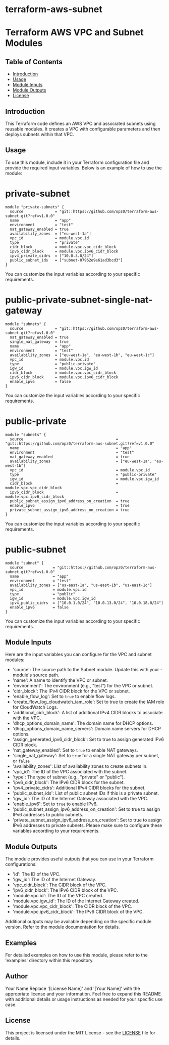 # terraform-aws-subnet
# Terraform AWS VPC and Subnet Modules
## Table of Contents

- [Introduction](#introduction)
- [Usage](#usage)
- [Module Inputs](#module-inputs)
- [Module Outputs](#module-outputs)
- [License](#license)


## Introduction
This Terraform code defines an AWS VPC and associated subnets using reusable modules. It creates a VPC with configurable parameters and then deploys subnets within that VPC.

## Usage
To use this module, include it in your Terraform configuration file and provide the required input variables. Below is an example of how to use the module:

# private-subnet

```hcl
module "private-subnets" {
  source              = "git::https://github.com/opz0/terraform-aws-subnet.git?ref=v1.0.0"
  name                = "app"
  environment         = "test"
  nat_gateway_enabled = true
  availability_zones  = ["eu-west-1a"]
  vpc_id              = module.vpc.id
  type                = "private"
  cidr_block          = module.vpc.vpc_cidr_block
  ipv6_cidr_block     = module.vpc.ipv6_cidr_block
  ipv4_private_cidrs  = ["10.0.3.0/24"]
  public_subnet_ids   = ["subnet-07962e9e61ad3bcd3"]
}
```

You can customize the input variables according to your specific requirements.

# public-private-subnet-single-nat-gateway

```hcl
module "subnets" {
  source              = "git::https://github.com/opz0/terraform-aws-subnet.git?ref=v1.0.0"
  nat_gateway_enabled = true
  single_nat_gateway  = true
  name                = "app"
  environment         = "test"
  availability_zones  = ["eu-west-1a", "eu-west-1b", "eu-west-1c"]
  vpc_id              = module.vpc.id
  type                = "public-private"
  igw_id              = module.vpc.igw_id
  cidr_block          = module.vpc.vpc_cidr_block
  ipv6_cidr_block     = module.vpc.ipv6_cidr_block
  enable_ipv6         = false
}
```
You can customize the input variables according to your specific requirements.

# public-private

```hcl
module "subnets" {
  source                                         = "git::https://github.com/opz0/terraform-aws-subnet.git?ref=v1.0.0"
  name                                           = "app"
  environment                                    = "test"
  nat_gateway_enabled                            = true
  availability_zones                             = ["eu-west-1a", "eu-west-1b"]
  vpc_id                                         = module.vpc.id
  type                                           = "public-private"
  igw_id                                         = module.vpc.igw_id
  cidr_block                                     = module.vpc.vpc_cidr_block
  ipv6_cidr_block                                = module.vpc.ipv6_cidr_block
  public_subnet_assign_ipv6_address_on_creation  = true
  enable_ipv6                                    = true
  private_subnet_assign_ipv6_address_on_creation = true
}
```
You can customize the input variables according to your specific requirements.

# public-subnet

```hcl
module "subnet" {
  source             = "git::https://github.com/opz0/terraform-aws-subnet.git?ref=v1.0.0"
  name               = "app"
  environment        = "test"
  availability_zones = ["us-east-1a", "us-east-1b", "us-east-1c"]
  vpc_id             = module.vpc.id
  type               = "public"
  igw_id             = module.vpc.igw_id
  ipv4_public_cidrs  = ["10.0.1.0/24", "10.0.13.0/24", "10.0.18.0/24"]
  enable_ipv6        = false
}
```
You can customize the input variables according to your specific requirements.

## Module Inputs
Here are the input variables you can configure for the VPC and subnet modules:

- 'source': The source path to the Subnet module. Update this with your - module's source path.
- 'name': A name to identify the VPC or subnet.
- 'environment': The environment (e.g., "test") for the VPC or subnet.
- 'cidr_block': The IPv4 CIDR block for the VPC or subnet.
- 'enable_flow_log': Set to `true` to enable flow logs.
- 'create_flow_log_cloudwatch_iam_role': Set to true to create the IAM role for CloudWatch Logs.
- 'additional_cidr_block': A list of additional IPv4 CIDR blocks to associate with the VPC.
- 'dhcp_options_domain_name': The domain name for DHCP options.
- 'dhcp_options_domain_name_servers': Domain name servers for DHCP options.
- 'assign_generated_ipv6_cidr_block': Set to true to assign generated IPv6 CIDR block.
- 'nat_gateway_enabled': Set to `true` to enable NAT gateways.
- 'single_nat_gateway': Set to `true` for a single NAT gateway per subnet, or `false`
- 'availability_zones': List of availability zones to create subnets in.
- 'vpc_id': The ID of the VPC associated with the subnet.
- 'type': The type of subnet (e.g., "private" or "public").
- 'ipv6_cidr_block': The IPv6 CIDR block for the subnet.
- 'ipv4_private_cidrs': Additional IPv4 CIDR blocks for the subnet.
- 'public_subnet_ids': List of public subnet IDs if this is a private subnet.
- 'igw_id': The ID of the Internet Gateway associated with the VPC.
- 'enable_ipv6': Set to `true` to enable IPv6.
- 'public_subnet_assign_ipv6_address_on_creation': Set to true to assign IPv6 addresses to public subnets.
- 'private_subnet_assign_ipv6_address_on_creation': Set to true to assign IPv6 addresses to private subnets.
Please make sure to configure these variables according to your requirements.

## Module Outputs
The module provides useful outputs that you can use in your Terraform configurations:

- 'id': The ID of the VPC.
- 'igw_id': The ID of the Internet Gateway.
- 'vpc_cidr_block': The CIDR block of the VPC.
- 'ipv6_cidr_block': The IPv6 CIDR block of the VPC.
- 'module.vpc.id': The ID of the VPC created.
- 'module.vpc.igw_id': The ID of the Internet Gateway created.
- 'module.vpc.vpc_cidr_block': The CIDR block of the VPC.
- 'module.vpc.ipv6_cidr_block': The IPv6 CIDR block of the VPC.

Additional outputs may be available depending on the specific module version. Refer to the module documentation for details.

## Examples
For detailed examples on how to use this module, please refer to the 'examples' directory within this repository.

## Author
Your Name Replace '[License Name]' and '[Your Name]' with the appropriate license and your information. Feel free to expand this README with additional details or usage instructions as needed for your specific use case.

## License
This project is licensed under the MIT License - see the [LICENSE](https://github.com/opz0/terraform-aws-subnet/blob/readme/LICENSE) file for details.
